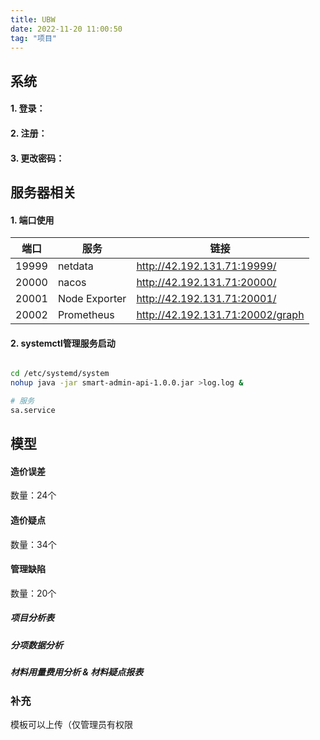 ```yaml
---
title: UBW
date: 2022-11-20 11:00:50
tag: "项目"
---
```

## 系统

#### 1. 登录：

#### 2. 注册：

#### 3. 更改密码：

## 服务器相关

#### 1. 端口使用

|  端口   | 服务  |  链接|
|  ----   | ----  |---- |
| 19999  | netdata | http://42.192.131.71:19999/ |
| 20000  | nacos | http://42.192.131.71:20000/ |
| 20001  | Node Exporter | http://42.192.131.71:20001/ |
| 20002  | Prometheus | http://42.192.131.71:20002/graph |

#### 2. systemctl管理服务启动

```sh

cd /etc/systemd/system
nohup java -jar smart-admin-api-1.0.0.jar >log.log &

# 服务
sa.service

```



## 模型

#### 造价误差

数量：24个

#### 造价疑点

数量：34个

#### 管理缺陷

数量：20个

##### 项目分析表
##### 分项数据分析
##### 材料用量费用分析 & 材料疑点报表










### 补充

模板可以上传（仅管理员有权限